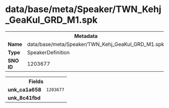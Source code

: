 <h1>data/base/meta/Speaker/TWN_Kehj_GeaKul_GRD_M1.spk</h1><table><tr><th colspan="100%">Metadata</th></tr><tr><td><b>Name</b></td><td>data/base/meta/Speaker/TWN_Kehj_GeaKul_GRD_M1.spk</td></tr><tr><td><b>Type</b></td><td>SpeakerDefinition</td></tr><tr><td><b>SNO ID</b></td><td>1203677</td></tr></table>

<table><tr><th colspan="100%">Fields</th></tr><tr><td><b>unk_ca1a658</b></td><td><code>1203677</code></td></tr><tr><td><b>unk_8c41fbd</b></td><td></td></tr></table>

